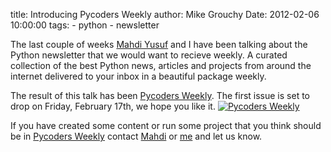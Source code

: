 title: Introducing Pycoders Weekly
author: Mike Grouchy
Date: 2012-02-06 10:00:00
tags:
    - python
    - newsletter

The last couple of weeks [Mahdi Yusuf](http://mahdiyusuf.com) and I have been talking
about the Python newsletter that we would want to recieve weekly. A curated
collection of the best Python news, articles and projects from around the internet
delivered to your inbox in a beautiful package weekly.

The result of this talk has been [Pycoders Weekly](http://pycoders.com).
The first issue is set to drop on Friday, February 17th, we hope you like it.
[![Pycoders
Weekly](/static/images/2012/02/pycoders_weekly.png)](http://pycoders.com)

If you have created some content or run some project that you think should be
in [Pycoders Weekly](http://pycoders.com) contact [Mahdi](http://twitter.com/myusuf3)
or [me](http://twitter.com/mgrouchy) and let us know.


